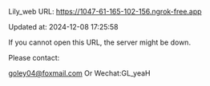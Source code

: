 Lily_web URL: https://1047-61-165-102-156.ngrok-free.app

Updated at: 2024-12-08 17:25:58

If you cannot open this URL, the server might be down.

Please contact: 

goley04@foxmail.com Or Wechat:GL_yeaH